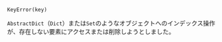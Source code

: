 ```
KeyError(key)
```

`AbstractDict`（`Dict`）または`Set`のようなオブジェクトへのインデックス操作が、存在しない要素にアクセスまたは削除しようとしました。
